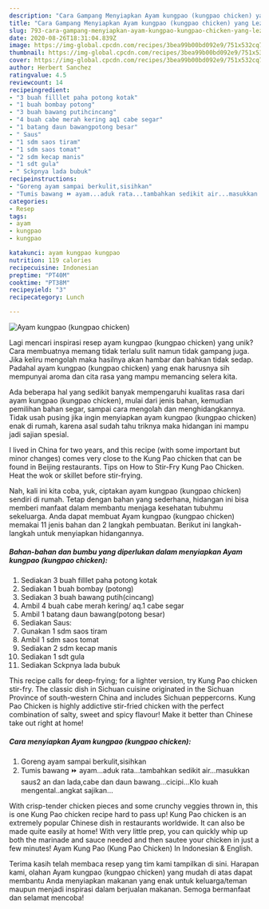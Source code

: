 ```yaml
---
description: "Cara Gampang Menyiapkan Ayam kungpao (kungpao chicken) yang Lezat Sekali"
title: "Cara Gampang Menyiapkan Ayam kungpao (kungpao chicken) yang Lezat Sekali"
slug: 793-cara-gampang-menyiapkan-ayam-kungpao-kungpao-chicken-yang-lezat-sekali
date: 2020-08-26T18:31:04.839Z
image: https://img-global.cpcdn.com/recipes/3bea99b00bd092e9/751x532cq70/ayam-kungpao-kungpao-chicken-foto-resep-utama.jpg
thumbnail: https://img-global.cpcdn.com/recipes/3bea99b00bd092e9/751x532cq70/ayam-kungpao-kungpao-chicken-foto-resep-utama.jpg
cover: https://img-global.cpcdn.com/recipes/3bea99b00bd092e9/751x532cq70/ayam-kungpao-kungpao-chicken-foto-resep-utama.jpg
author: Herbert Sanchez
ratingvalue: 4.5
reviewcount: 14
recipeingredient:
- "3 buah filllet paha potong kotak"
- "1 buah bombay potong"
- "3 buah bawang putihcincang"
- "4 buah cabe merah kering aq1 cabe segar"
- "1 batang daun bawangpotong besar"
- " Saus"
- "1 sdm saos tiram"
- "1 sdm saos tomat"
- "2 sdm kecap manis"
- "1 sdt gula"
- " Sckpnya lada bubuk"
recipeinstructions:
- "Goreng ayam sampai berkulit,sisihkan"
- "Tumis bawang ⏩ ayam...aduk rata...tambahkan sedikit air...masukkan saus2 an dan lada,cabe dan daun bawang...cicipi...Klo kuah mengental..angkat sajikan..."
categories:
- Resep
tags:
- ayam
- kungpao
- kungpao

katakunci: ayam kungpao kungpao 
nutrition: 119 calories
recipecuisine: Indonesian
preptime: "PT40M"
cooktime: "PT38M"
recipeyield: "3"
recipecategory: Lunch

---
```



![Ayam kungpao (kungpao chicken)](https://img-global.cpcdn.com/recipes/3bea99b00bd092e9/751x532cq70/ayam-kungpao-kungpao-chicken-foto-resep-utama.jpg)

Lagi mencari inspirasi resep ayam kungpao (kungpao chicken) yang unik? Cara membuatnya memang tidak terlalu sulit namun tidak gampang juga. Jika keliru mengolah maka hasilnya akan hambar dan bahkan tidak sedap. Padahal ayam kungpao (kungpao chicken) yang enak harusnya sih mempunyai aroma dan cita rasa yang mampu memancing selera kita.

Ada beberapa hal yang sedikit banyak mempengaruhi kualitas rasa dari ayam kungpao (kungpao chicken), mulai dari jenis bahan, kemudian pemilihan bahan segar, sampai cara mengolah dan menghidangkannya. Tidak usah pusing jika ingin menyiapkan ayam kungpao (kungpao chicken) enak di rumah, karena asal sudah tahu triknya maka hidangan ini mampu jadi sajian spesial.

I lived in China for two years, and this recipe (with some important but minor changes) comes very close to the Kung Pao chicken that can be found in Beijing restaurants. Tips on How to Stir-Fry Kung Pao Chicken. Heat the wok or skillet before stir-frying.


Nah, kali ini kita coba, yuk, ciptakan ayam kungpao (kungpao chicken) sendiri di rumah. Tetap dengan bahan yang sederhana, hidangan ini bisa memberi manfaat dalam membantu menjaga kesehatan tubuhmu sekeluarga. Anda dapat membuat Ayam kungpao (kungpao chicken) memakai 11 jenis bahan dan 2 langkah pembuatan. Berikut ini langkah-langkah untuk menyiapkan hidangannya.

<!--inarticleads1-->

##### Bahan-bahan dan bumbu yang diperlukan dalam menyiapkan Ayam kungpao (kungpao chicken):

1. Sediakan 3 buah filllet paha potong kotak
1. Sediakan 1 buah bombay (potong)
1. Sediakan 3 buah bawang putih(cincang)
1. Ambil 4 buah cabe merah kering/ aq.1 cabe segar
1. Ambil 1 batang daun bawang(potong besar)
1. Sediakan  Saus:
1. Gunakan 1 sdm saos tiram
1. Ambil 1 sdm saos tomat
1. Sediakan 2 sdm kecap manis
1. Sediakan 1 sdt gula
1. Sediakan  Sckpnya lada bubuk


This recipe calls for deep-frying; for a lighter version, try Kung Pao chicken stir-fry. The classic dish in Sichuan cuisine originated in the Sichuan Province of south-western China and includes Sichuan peppercorns. Kung Pao Chicken is highly addictive stir-fried chicken with the perfect combination of salty, sweet and spicy flavour! Make it better than Chinese take out right at home! 

<!--inarticleads2-->

##### Cara menyiapkan Ayam kungpao (kungpao chicken):

1. Goreng ayam sampai berkulit,sisihkan
1. Tumis bawang ⏩ ayam...aduk rata...tambahkan sedikit air...masukkan saus2 an dan lada,cabe dan daun bawang...cicipi...Klo kuah mengental..angkat sajikan...


With crisp-tender chicken pieces and some crunchy veggies thrown in, this is one Kung Pao chicken recipe hard to pass up! Kung Pao chicken is an extremely popular Chinese dish in restaurants worldwide. It can also be made quite easily at home! With very little prep, you can quickly whip up both the marinade and sauce needed and then sautee your chicken in just a few minutes! Ayam Kung Pao (Kung Pao Chicken) In Indonesian &amp; English. 

Terima kasih telah membaca resep yang tim kami tampilkan di sini. Harapan kami, olahan Ayam kungpao (kungpao chicken) yang mudah di atas dapat membantu Anda menyiapkan makanan yang enak untuk keluarga/teman maupun menjadi inspirasi dalam berjualan makanan. Semoga bermanfaat dan selamat mencoba!

